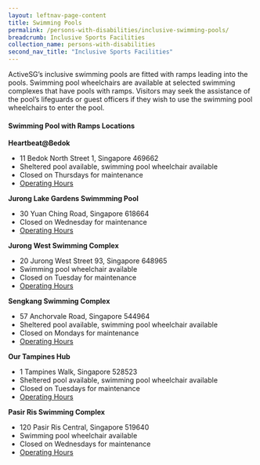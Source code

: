 ```yaml
---
layout: leftnav-page-content
title: Swimming Pools
permalink: /persons-with-disabilities/inclusive-swimming-pools/
breadcrumb: Inclusive Sports Facilities
collection_name: persons-with-disabilities
second_nav_title: "Inclusive Sports Facilities"
---
```


ActiveSG’s inclusive swimming pools are fitted with ramps leading into the pools. Swimming pool wheelchairs are available at selected swimming complexes that have pools with ramps. Visitors may seek the assistance of the pool’s lifeguards or guest officers if they wish to use the swimming pool wheelchairs to enter the pool. 

#### Swimming Pool with Ramps Locations

**Heartbeat@Bedok**
* 11 Bedok North Street 1, Singapore 469662
* Sheltered pool available, swimming pool wheelchair available
* Closed on Thursdays for maintenance
* [Operating Hours](https://www.myactivesg.com/Facilities/heartbeat-bedok-activesg-swimming-complex)

**Jurong Lake Gardens Swimmming Pool**
* 30 Yuan Ching Road, Singapore 618664 
*  Closed on Wednesday for maintenance 
* [Operating Hours](https://www.myactivesg.com/Facilities/jurong-lake-gardens-pool)

**Jurong West Swimming Complex**
* 20 Jurong West Street 93, Singapore 648965
* Swimming pool wheelchair available
*  Closed on Tuesday for maintenance 
* [Operating Hours](https://www.myactivesg.com/facilities/jurong-west-swimming-complex)

**Sengkang Swimming Complex**
* 57 Anchorvale Road, Singapore 544964
* Sheltered pool available, swimming pool wheelchair available
* Closed on Mondays for maintenance
* [Operating Hours](https://www.myactivesg.com/facilities/sengkang-swimming-complex)

**Our Tampines Hub**
* 1 Tampines Walk, Singapore 528523
* Sheltered pool available, swimming pool wheelchair available
* Closed on Tuesdays for maintenance 
* [Operating Hours](https://www.myactivesg.com/facilities/tampines-swimming-complex)

**Pasir Ris Swimming Complex**
* 120 Pasir Ris Central, Singapore 519640
* Swimming pool wheelchair available
* Closed on Wednesdays for maintenance 
* [Operating Hours](https://www.myactivesg.com/facilities/pasir-ris-swimming-complex)

